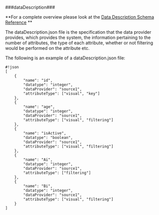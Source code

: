 ###dataDescription###

**For a complete overview please look at the [Data Description Schema Reference](http://lastlegion.bitbucket.org/dataDescriptionSchema.html)
**

The dataDescription.json file is the specification that the data provider provides, which provides the system, the information pertaining to the number of attributes, the type of each attribute, whether or not filtering would be performed on the attribute etc.

The following is an example of a dataDescription.json file:

```
#!json
[
    {
        "name": "id",
        "datatype": "integer",
        "dataProvider": "source1",
        "attributeType": ["visual", "key"]
    },
    {
        "name": "age",
        "datatype": "integer",
        "dataProvider": "source1",
        "attributeType": ["visual", "filtering"]
    },
    {
        "name": "isActive",
        "datatype": "boolean",
        "dataProvider": "source1",
        "attributeType": ["visual", "filtering"]
    },
    {
        "name": "Ai",
        "datatype": "integer",
        "dataProvider": "source1",
        "attributeType": ["filtering"]
    },
    {
        "name": "Bi",
        "datatype": "integer",
        "dataProvider": "source1",
        "attributeType": ["visual", "filtering"]
    }
]
```